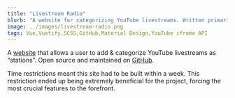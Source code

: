 ```yaml
---
title: "Livestream Radio"
blurb: "A website for categorizing YouTube livestreams. Written primarily in Vue."
image: ../images/livestream-radio.png
tags: Vue,Vuetify,SCSS,GitHub,Material Design,YouTube iframe API
---
```

A [website](https://livestreamradio.netlify.com/) that allows a user to add & categorize YouTube livestreams as “stations”. Open source and maintained on [GitHub](https://github.com/sparlos/livestream-radio).

Time restrictions meant this site had to be built within a week. This restriction ended up being extremely beneficial for the project, forcing the most crucial features to the forefront.
